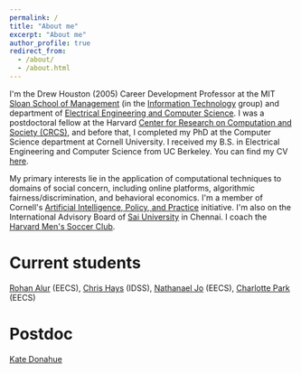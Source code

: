 ```yaml
---
permalink: /
title: "About me"
excerpt: "About me"
author_profile: true
redirect_from: 
  - /about/
  - /about.html
---
```


<p>
I'm the Drew Houston (2005) Career Development Professor at
the MIT
<a href="https://mitsloan.mit.edu/">Sloan School of Management</a>
(in the <a href="https://mitsloan.mit.edu/faculty/academic-groups/information-technology/about-us">Information Technology</a> group) and department of
<a href="http://www.eecs.mit.edu/">Electrical Engineering and Computer Science</a>.
I was
a postdoctoral fellow at the Harvard
<a href="https://crcs.seas.harvard.edu/">Center for Research on Computation and Society (CRCS)</a>, and before that,
I completed my PhD at the Computer
Science department at Cornell University.
I received my B.S. in
Electrical Engineering and Computer Science from UC Berkeley.
You can find my CV <a href="{{ site.url }}/files/cv.pdf">here</a>.
</p>

<p>My primary interests lie in the application of computational
techniques to domains of social concern, including online platforms, algorithmic fairness/discrimination,
and behavioral economics.
I'm a member of Cornell's
<a href="http://aipp.cis.cornell.edu/">Artificial Intelligence, Policy, and
Practice</a> initiative.
I'm also on the International Advisory Board of <a href="https://saiuniversity.edu.in">Sai University</a> in Chennai.
I coach the <a href="https://thehub.college.harvard.edu/organization/harvard-men-s-soccer-club">Harvard Men's Soccer Club</a>.
</p>

Current students
======
<a href="https://sites.google.com/view/rohanalur">Rohan Alur</a> (EECS),
<a href="https://johnchrishays.com/">Chris Hays</a> (IDSS),
<a href="https://nathanaj99.github.io/">Nathanael Jo</a> (EECS),
<a href="https://charlotteispark.github.io/">Charlotte Park</a> (EECS)

Postdoc
======
<a href="https://www.katedonahue.me/">Kate Donahue</a>
